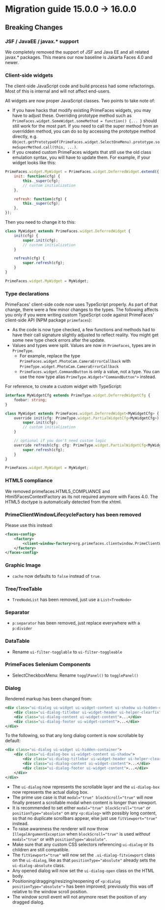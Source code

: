 # Migration guide 15.0.0 -> 16.0.0

## Breaking Changes

### JSF / JavaEE / javax.* support

We completely removed the support of JSF and Java EE and all related javax.* packages.
This means our now baseline is Jakarta Faces 4.0 and newer.

### Client-side widgets

The client-side JavaScript code and build process had some refactorings. Most of this is internal and
will not affect end-users.

All widgets are now proper JavaScript classes. Two points to take note of:

* If you have hacks that modify existing PrimeFaces widgets, you may have to adjust these.
  Overriding prototype method such as `PrimeFaces.widget.SomeWidget.someMethod = function() {... }`
  should still work for the most part. If you need to call the super method from an overridden
  method, you can do so by accessing the prototype method directly, e.g.
  `Object.getPrototypeOf(PrimeFaces.widget.SelectOneMenu).prototype.someSuperMethod.call(this, ...)`.
* If you created custom PrimeFaces widgets that still use the old class emulation syntax,
  you will have to update them. For example, if your widget looks like this:

```js
PrimeFaces.widget.MyWidget = PrimeFaces.widget.DeferredWidget.extend({
    init: function(cfg) {
        this._super(cfg);
        // custom initialization
    },

    refresh: function(cfg) {
        this._super(cfg);
    },
});
```

Then you need to change it to this:

```js
class MyWidget extends PrimeFaces.widget.DeferredWidget {
    init(cfg) {
        super.init(cfg);
        // custom initialization
    }

    refresh(cfg) {
        super.refresh(cfg);
    }
}

PrimeFaces.widget.MyWidget = MyWidget;
```

### Type declarations

PrimeFaces' client-side code now uses TypeScript properly. As part of that change,
there were a few minor changes to the types. The following affects you only if
you were writing custom TypeScript code against PrimeFaces' client-side API
(NPM package `primefaces`):

* As the code is now type checked, a few functions and methods had to have their
  call signature slightly adjusted to reflect reality. You might get some new
  type check errors after the update.
* Values and types were split. Values are now in `PrimeFaces`, types are in
  `PrimeType`. 
  * For example, replace the type `PrimeFaces.widget.PhotoCam.CameraErrorCallback`
    with `PrimeType.widget.PhotoCam.CameraErrorCallback`
  * `PrimeFaces.widget.CommandButton` is only a value, not a type. You can
    use the now type alias `PrimeType.Widget<"CommandButton">` instead.

For reference, to create a custom widget with TypeScript:

```ts
interface MyWidgetCfg extends PrimeType.widget.DeferredWidgetCfg {
    foobar: string;
}

class MyWidget extends PrimeFaces.widget.DeferredWidget<MyWidgetCfg> {
    override init(cfg: PrimeType.widget.PartialWidgetCfg<MyWidgetCfg>): void {
        super.init(cfg);
        // custom initialization
    }

    // optional if you don't need custom logic
    override refresh(cfg: cfg: PrimeType.widget.PartialWidgetCfg<MyWidgetCfg>): void {
        super.refresh(cfg);
    }
}

PrimeFaces.widget.MyWidget = MyWidget;
```

### HTML5 compliance

We removed primefaces.HTML5_COMPLIANCE and Html5FacesContextFactory as its not required anymore with Faces 4.0. The HTML5 doctype is automatically detected from the xhtml.

### PrimeClientWindowLifecycleFactory has been removed

Please use this instead:

```xml
<faces-config>
    <factory>
        <client-window-factory>org.primefaces.clientwindow.PrimeClientWindowFactory</client-window-factory>
    </factory>
</faces-config>
```

### Graphic Image

* `cache` now defaults to `false` instead of `true`.

### Tree/TreeTable

* `TreeNodeList` has been removed, just use a `List<TreeNode>`

### Separator

* `p:separator` has been removed, just replace everywhere with a `p:divider`

### DataTable

* Rename `ui-filter-togglable` to `ui-filter-toggleable`

### PrimeFaces Selenium Components

* SelectCheckboxMenu: Rename `togglPanel()` to `togglePanel()`

### Dialog

Rendered markup has been changed from:

```xml
<div class="ui-dialog ui-widget ui-widget-content ui-shadow ui-hidden-container">
    <div class="ui-dialog-titlebar ui-widget-header ui-helper-clearfix">...</div>
    <div class="ui-dialog-content ui-widget-content">...</div>
    <div class="ui-dialog-footer ui-widget-content">...</div>
</div>
```

To the following, so that any long dialog content is now scrollable by default:

```xml
<div class="ui-dialog ui-widget ui-hidden-container">
    <div class="ui-dialog-box ui-widget-content ui-shadow">
        <div class="ui-dialog-titlebar ui-widget-header ui-helper-clearfix">...</div>
        <div class="ui-dialog-content ui-widget-content">...</div>
        <div class="ui-dialog-footer ui-widget-content">...</div>
    </div>
</div>
```

* The `ui-dialog` now represents the scrollable layer and the `ui-dialog-box` now represents the actual dialog box.
* The prime use case is that `modal="true" blockScroll="true"` will now finally present a scrollable modal when content is longer than viewport.
* It is recommended to set either `modal="true" blockScroll="true"` *or* `positionType="absolute"` on any `<p:dialog>` with possibly long content, so that no duplicate scrollbars appear, else just use `fitViewport="true"` instead.
* To raise awareness the renderer will now throw `IllegalArgumentException` when `blockScroll="true"` is used *without* `modal="true"` or *with* `positionType="absolute"`.
* Make sure that any custom CSS selectors referencing `ui-dialog` or its children are still compatible.
* The `fitViewport="true"` will now set the `.ui-dialog-fitviewport` class on the `ui-dialog`, like as that `positionType="absolute"` already sets the `ui-dialog-absolute` class.
* Any opened dialog will now set the `ui-dialog-open` class on the HTML body.
* Positioning/dragging/resizing/reopening of `<p:dialog positionType="absolute">` has been improved; previously this was off relative to the window scroll position.
* The window scroll event will not anymore reset the position of any dragged dialog.

